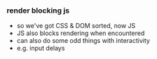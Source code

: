 ### render blocking js

- so we've got CSS & DOM sorted, now JS
- JS also blocks rendering when encountered
- can also do some odd things with interactivity
- e.g. input delays

